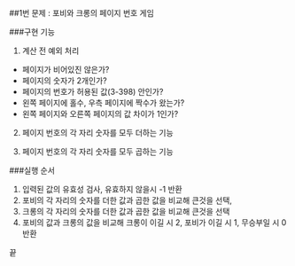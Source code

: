 ##1번 문제 : 포비와 크롱의 페이지 번호 게임

###구현 기능

1. 계산 전 예외 처리 
 - 페이지가 비어있진 않은가?
 - 페이지의 숫자가 2개인가? 
 - 페이지의 번호가 허용된 값(3-398) 안인가?
 - 왼쪽 페이지에 홀수, 우측 페이지에 짝수가 왔는가?
 - 왼쪽 페이지와 오른쪽 페이지의 값 차이가 1인가?
2. 페이지 번호의 각 자리 숫자를 모두 더하는 기능 

3. 페이지 번호의 각 자리 숫자를 모두 곱하는 기능 

###실행 순서

1. 입력된 값의 유효성 검사, 유효하지 않을시 -1 반환
2. 포비의 각 자리의 숫자를 더한 값과 곱한 값을 비교해 큰것을 선택,
3. 크롱의 각 자리의 숫자를 더한 값과 곱한 값을 비교해 큰것을 선택
4. 포비의 값과 크롱의 값을 비교해 크롱이 이길 시 2, 포비가 이길 시 1, 무승부일 시 0 반환
   
끝
